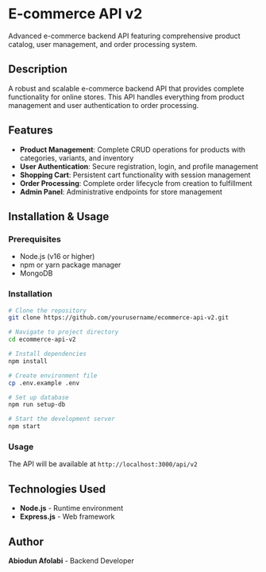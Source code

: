 # E-commerce API v2

Advanced e-commerce backend API featuring comprehensive product catalog, user management, and order processing system.

## Description

A robust and scalable e-commerce backend API that provides complete functionality for online stores. This API handles everything from product management and user authentication to order processing.

## Features

- **Product Management**: Complete CRUD operations for products with categories, variants, and inventory
- **User Authentication**: Secure registration, login, and profile management
- **Shopping Cart**: Persistent cart functionality with session management
- **Order Processing**: Complete order lifecycle from creation to fulfillment
- **Admin Panel**: Administrative endpoints for store management

## Installation & Usage

### Prerequisites
- Node.js (v16 or higher)
- npm or yarn package manager
- MongoDB

### Installation
```bash
# Clone the repository
git clone https://github.com/yourusername/ecommerce-api-v2.git

# Navigate to project directory
cd ecommerce-api-v2

# Install dependencies
npm install

# Create environment file
cp .env.example .env

# Set up database
npm run setup-db

# Start the development server
npm start
```

### Usage
The API will be available at `http://localhost:3000/api/v2`


## Technologies Used

- **Node.js** - Runtime environment
- **Express.js** - Web framework


## Author

**Abiodun Afolabi** - Backend Developer
